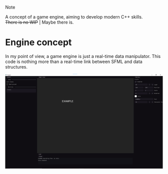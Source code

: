 > [!NOTE]  
> A concept of a game engine, aiming to develop modern C++ skills.  
> ~~There is no WIP~~ | Maybe there is.

# Engine concept  
In my point of view, a game engine is just a real-time data manipulator. This code is nothing more than a real-time link between SFML and data structures.  

![engine](./prev.png)